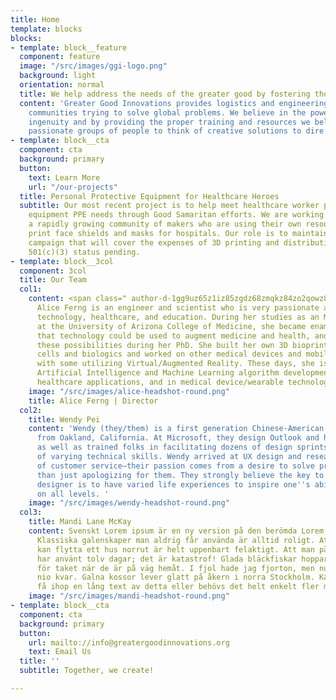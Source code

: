 ```yaml
---
title: Home
template: blocks
blocks:
- template: block__feature
  component: feature
  image: "/src/images/ggi-logo.png"
  background: light
  orientation: normal
  title: We help address the needs of the greater good by fostering thoughtful innovation?
  content: 'Greater Good Innovations provides logistics and engineering support to
    communities trying to solve global problems. We believe in the power of human
    ingenuity and by providing the proper training and resources we believe can activate
    passionate groups of people to think of creative solutions to dire problems. '
- template: block__cta
  component: cta
  background: primary
  button:
    text: Learn More
    url: "/our-projects"
  title: Personal Protective Equipment for Healthcare Heroes
  subtitle: Our most recent project is to help meet healthcare worker personal protective
    equipment PPE needs through Good Samaritan efforts. We are working directly with
    a rapidly growing community of makers who are using their own resources to 3D
    print face shields and masks for hospitals. Our role is to maintain the fundraising
    campaign that will cover the expenses of 3D printing and distribution of the PPEs.
    501(c)(3) status pending.
- template: block__3col
  component: 3col
  title: Our Team
  col1:
    content: <span class=" author-d-1gg9uz65z1iz85zgdz68zmqkz84zo2qowz81zz76zqz76zyz85zz88zgwz65zb9z67zz90zuz66z1ai4z82zfz67zs8fb7vvz70z">Dr.
      Alice Ferng is an engineer and scientist who is very passionate about medical
      technology, healthcare, and education. During her studies as an MD/PhD candidate
      at the University of Arizona College of Medicine, she became enamored with ways
      that technology could be used to augment medicine and health, and began to explore
      these possibilities during her PhD. She built her own 3D bioprinter for stem
      cells and biologics and worked on other medical devices and mobile health apps,
      with some utilizing Virtual/Augmented Reality. These days, she is involved in
      Artificial Intelligence and Machine Learning algorithm development for various
      healthcare applications, and in medical device/wearable technology development.</span>
    image: "/src/images/alice-headshot-round.png"
    title: Alice Ferng | Director
  col2:
    title: Wendy Pei
    content: 'Wendy (they/them) is a first generation Chinese-American QPOC and parent
      from Oakland, California. At Microsoft, they design Outlook and have facilitated
      as well as trained folks in facilitating dozens of design sprints with people
      of varying technical skills. Wendy arrived at UX design and research by way
      of customer service—their passion comes from a desire to solve problems rather
      than just apologizing for them. They strongly believe the key to being a successful
      designer is to have varied life experiences to inspire one''s ability to empathize
      on all levels. '
    image: "/src/images/wendy-headshot-round.png"
  col3:
    title: Mandi Lane McKay
    content: Svenskt Lorem ipsum är en ny version på den berömda Lorem ipsum stycket.
      Klassiska galenskaper man aldrig får använda är alltid roligt. Att man sedan
      kan flytta ett hus norrut är helt uppenbart felaktigt. Att man på senare år
      har använt tolv dagar; det är katastrof! Glada bläckfiskar hoppar aldrig ner
      för taket när de är på väg hemåt. I fjol hade jag fjorton, men nu har jag bara
      nio kvar. Galna kossor lever glatt på åkern i norra Stockholm. Kanske kan man
      få ihop en lång text av detta eller behövs det helt enkelt fler meningar?
    image: "/src/images/mandi-headshot-round.png"
- template: block__cta
  component: cta
  background: primary
  button:
    url: mailto://info@greatergoodinnovations.org
    text: Email Us
  title: ''
  subtitle: Together, we create!

---
```

